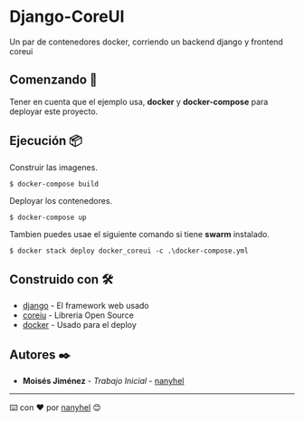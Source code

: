 # Django-CoreUI

Un par de contenedores docker, corriendo un backend django y frontend coreui

## Comenzando 🚀

Tener en cuenta que el ejemplo usa, **docker** y **docker-compose** para deployar este proyecto.

## Ejecución 📦

Construir las imagenes.

```
$ docker-compose build
```

Deployar los contenedores.

```
$ docker-compose up
```

Tambien puedes usae el siguiente comando si tiene **swarm** instalado.

```
$ docker stack deploy docker_coreui -c .\docker-compose.yml
```

## Construido con 🛠️

* [django](http://www.dropwizard.io/1.0.2/docs/) - El framework web usado
* [coreiu](https://github.com/coreui/coreui) - Libreria Open Source 
* [docker](https://www.docker.com) - Usado para el deploy

## Autores ✒️

* **Moisés Jiménez** - *Trabajo Inicial* - [nanyhel](https://github.com/nanyhel)

---
⌨️ con ❤️ por [nanyhel](https://github.com/nanyhel) 😊